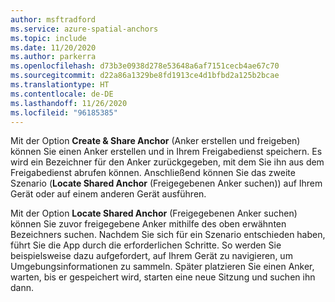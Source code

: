 ```yaml
---
author: msftradford
ms.service: azure-spatial-anchors
ms.topic: include
ms.date: 11/20/2020
ms.author: parkerra
ms.openlocfilehash: d73b3e0938d278e53648a6af7151cecb4ae67c70
ms.sourcegitcommit: d22a86a1329be8fd1913ce4d1bfbd2a125b2bcae
ms.translationtype: HT
ms.contentlocale: de-DE
ms.lasthandoff: 11/26/2020
ms.locfileid: "96185385"
---
```

Mit der Option **Create & Share Anchor** (Anker erstellen und freigeben) können Sie einen Anker erstellen und in Ihrem Freigabedienst speichern. Es wird ein Bezeichner für den Anker zurückgegeben, mit dem Sie ihn aus dem Freigabedienst abrufen können. Anschließend können Sie das zweite Szenario (**Locate Shared Anchor** (Freigegebenen Anker suchen)) auf Ihrem Gerät oder auf einem anderen Gerät ausführen. 

Mit der Option **Locate Shared Anchor** (Freigegebenen Anker suchen) können Sie zuvor freigegebene Anker mithilfe des oben erwähnten Bezeichners suchen. Nachdem Sie sich für ein Szenario entschieden haben, führt Sie die App durch die erforderlichen Schritte. So werden Sie beispielsweise dazu aufgefordert, auf Ihrem Gerät zu navigieren, um Umgebungsinformationen zu sammeln. Später platzieren Sie einen Anker, warten, bis er gespeichert wird, starten eine neue Sitzung und suchen ihn dann.